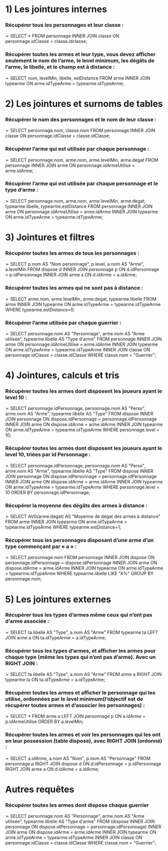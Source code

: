 # 1) Les jointures internes
### Récupérer tous les personnages et leur classe :
➢ SELECT * 
FROM personnage 
INNER JOIN classe 
ON personnage.idClasse = classe.idclasse;
### Récupérer toutes les armes et leur type, vous devez afficher seulement le nom de l’arme, le level minimum, les dégâts de l’arme, le libelle, et le champ est à distance :
➢ SELECT nom, levelMin, libelle, estDistance 
FROM arme 
INNER JOIN typearme 
ON arme.idTypeArme = typearme.idTypeArme;
# 2) Les jointures et surnoms de tables
### Récupérer le nom des personnages et le nom de leur classe :
➢ SELECT personnage.nom, classe.nom 
FROM personnage 
INNER JOIN classe 
ON personnage.idClasse = classe.idClasse;
### Récupérer l’arme qui est utilisée par chaque personnage :
➢ SELECT personnage.nom, arme.nom, arme.levelMin, arme.degat 
FROM personnage 
INNER JOIN arme 
ON personnage.idArmeUtilise = arme.idArme;
### Récupérer l’arme qui est utilisée par chaque personnage et le type d’arme :
➢ SELECT personnage.nom, arme.nom, arme.levelMin, arme.degat, typearme.libelle, typearme.estDistance 
FROM personnage 
INNER JOIN arme 
ON personnage.idArmeUtilise = arme.idArme 
INNER JOIN typearme 
ON arme.idTypeArme = typearme.idTypeArme;
# 3) Jointures et filtres
### Récupérer toutes les armes de tous les personnages :
➢ SELECT p.nom AS "Nom personnage", p.level, a.nom AS "Arme", a.levelMin 
FROM dispose d 
INNER JOIN personnage p ON d.idPersonnage = p.idPersonnage 
INNER JOIN arme a ON d.idArme = a.idArme;
### Récupérer toutes les armes qui ne sont pas à distance :
➢ SELECT arme.nom, arme.levelMin, arme.degat, typearme.libelle 
FROM arme 
INNER JOIN typearme 
ON arme.idTypeArme = typearme.idTypeArme 
WHERE typearme.estDistance=0;
### Récupérer l’arme utilisée par chaque guerrier :
➢ SELECT personnage.nom AS "Personnage", arme.nom AS "Arme utilisée", typearme.libelle AS "Type d'arme" 
FROM personnage 
INNER JOIN arme ON personnage.idArmeUtilise = arme.idArme 
INNER JOIN typearme ON arme.idTypeArme = typearme.idTypeArme 
INNER JOIN classe ON personnage.idClasse = classe.idClasse 
WHERE classe.nom = "Guerrier";
# 4) Jointures, calculs et tris
### Récupérer toutes les armes dont disposent les joueurs ayant le level 10 :
➢ SELECT personnage.idPersonnage, personnage.nom AS "Perso", arme.nom AS "Arme", typearme.libelle AS "Type" 
FROM dispose 
INNER JOIN personnage ON dispose.idPersonnage = personnage.idPersonnage 
INNER JOIN arme ON dispose.idArme = arme.idArme 
INNER JOIN typearme ON arme.idTypeArme = typearme.idTypeArme 
WHERE personnage.level = 10;
### Récupérer toutes les armes dont disposent les joueurs ayant le level 10, triées par id Personnage :
➢ SELECT personnage.idPersonnage, personnage.nom AS "Perso", arme.nom AS "Arme", typearme.libelle AS "Type" 
FROM dispose 
INNER JOIN personnage ON dispose.idPersonnage = personnage.idPersonnage 
INNER JOIN arme ON dispose.idArme = arme.idArme 
INNER JOIN typearme ON arme.idTypeArme = typearme.idTypeArme 
WHERE personnage.level = 10 
ORDER BY personnage.idPersonnage;
### Récupérer la moyenne des dégâts des armes à distance :
➢ SELECT AVG(arme.degat) AS "Moyenne de dégat des armes à distance" 
FROM arme 
INNER JOIN typearme ON arme.idTypeArme = typearme.idTypeArme 
WHERE typearme.estDistance=1;
### Récupérer tous les personnages disposant d’une arme d’un type commençant par « a » :
➢ SELECT personnage.nom 
FROM personnage 
INNER JOIN dispose ON personnage.idPersonnage = dispose.idPersonnage 
INNER JOIN arme ON dispose.idArme = arme.idArme 
INNER JOIN typearme ON arme.idTypeArme = typearme.idTypeArme 
WHERE typearme.libelle LIKE "A%" 
GROUP BY personnage.nom;
# 5) Les jointures externes
### Récupérer tous les types d’armes même ceux qui n’ont pas d’arme associée :
➢ SELECT ta.libelle AS "Type", a.nom AS "Arme" 
FROM typearme ta 
LEFT JOIN arme a 
ON ta.idTypeArme = a.idTypeArme;
### Récupérer tous les types d’armes, et afficher les armes pour chaque type (même les types qui n’ont pas d’arme). Avec un RIGHT JOIN :
➢ SELECT ta.libelle AS "Type", a.nom AS "Arme" 
FROM arme a 
RIGHT JOIN typearme ta 
ON ta.idTypeArme = a.idTypeArme;
### Récupérer toutes les armes et afficher le personnage qui les utilise, ordonnées par le level minimum(l’objectif est de récupérer toutes armes et d’associer les personnages) :
➢ SELECT * 
FROM arme a 
LEFT JOIN personnage p 
ON a.idArme = p.idArmeUtilise 
ORDER BY a.levelMin;
### Récupérer toutes les armes et voir les personnages qui les ont en leur possession (table dispose), avec RIGHT JOIN (ordonné) :
➢ SELECT a.idArme, a.nom AS "Nom", p.nom AS "Personnage" 
FROM  personnage p 
RIGHT JOIN dispose d ON  d.idPersonnage = p.idPersonnage 
RIGHT JOIN arme a ON d.idArme = a.idArme;
# Autres requêtes
### Récupérer toutes les armes dont dispose chaque guerrier
➢ SELECT personnage.nom AS "Personnage", arme.nom AS "Arme utilisée", typearme.libelle AS "Type d'arme" 
FROM (dispose INNER JOIN personnage ON dispose.idPersonnage = personnage.idPersonnage) 
INNER JOIN arme ON dispose.idArme = arme.idArme 
INNER JOIN typearme ON arme.idTypeArme = typearme.idTypeArme 
INNER JOIN classe ON personnage.idClasse = classe.idClasse 
WHERE classe.nom = "Guerrier";